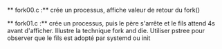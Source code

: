** fork00.c :** crée un processus, affiche valeur de retour du fork()

** fork01.c :** crée un processus, puis le père s'arrête et le fils attend 4s avant d'afficher. 
                Illustre la technique fork and die. Utiliser pstree pour observer que le fils est adopté par systemd ou init
